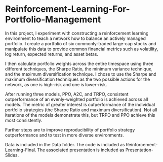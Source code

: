# Reinforcement-Learning-For-Portfolio-Management

In this project, I experiment with constructing a reinforcement learning environment to teach a network how to balance an actively managed portfolio.  I create a portfolio of six commonly-traded large-cap stocks and manipulate this data to provide common financial metrics such as volatility, log return, expected returns, and asset betas.  

I then calculate portfolio weights across the entire timespace using three different techniques, the Sharpe Ratio, the minimum variance technique, and the maximum diversification technique.  I chose to use the Sharpe and maximum diversification techniques as the two possible actions for the network, as one is high-risk and one is lower-risk.

After running three models, PPO, A2C, and TRPO, consistent outperformance of an evenly-weighted portfolio is achieved across all models.  The metric of greater interest is outperformance of the individual portfolio strategies (the Sharpe Ratio and maximum diversification).  Not all iterations of the models demonstrate this, but TRPO and PPO achieve this most consistently.

Further steps are to improve reproducibility of portfolio strategy outperformance and to test in more diverse environments.

Data is included in the Data folder.  The code is included as Reinforcement-Learning-Final.  The associated presentation is included as Presentation-Slides.
